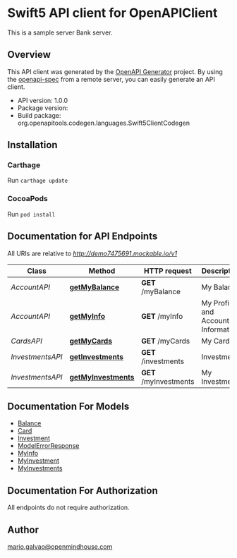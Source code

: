 # Swift5 API client for OpenAPIClient

This is a sample server Bank server.

## Overview
This API client was generated by the [OpenAPI Generator](https://openapi-generator.tech) project.  By using the [openapi-spec](https://github.com/OAI/OpenAPI-Specification) from a remote server, you can easily generate an API client.

- API version: 1.0.0
- Package version: 
- Build package: org.openapitools.codegen.languages.Swift5ClientCodegen

## Installation

### Carthage

Run `carthage update`

### CocoaPods

Run `pod install`

## Documentation for API Endpoints

All URIs are relative to *http://demo7475691.mockable.io/v1*

Class | Method | HTTP request | Description
------------ | ------------- | ------------- | -------------
*AccountAPI* | [**getMyBalance**](docs/AccountAPI.md#getmybalance) | **GET** /myBalance | My Balance
*AccountAPI* | [**getMyInfo**](docs/AccountAPI.md#getmyinfo) | **GET** /myInfo | My Profile and Account Information
*CardsAPI* | [**getMyCards**](docs/CardsAPI.md#getmycards) | **GET** /myCards | My Cards
*InvestmentsAPI* | [**getInvestments**](docs/InvestmentsAPI.md#getinvestments) | **GET** /investments | Investments
*InvestmentsAPI* | [**getMyInvestments**](docs/InvestmentsAPI.md#getmyinvestments) | **GET** /myInvestments | My Investments


## Documentation For Models

 - [Balance](docs/Balance.md)
 - [Card](docs/Card.md)
 - [Investment](docs/Investment.md)
 - [ModelErrorResponse](docs/ModelErrorResponse.md)
 - [MyInfo](docs/MyInfo.md)
 - [MyInvestment](docs/MyInvestment.md)
 - [MyInvestments](docs/MyInvestments.md)


## Documentation For Authorization

 All endpoints do not require authorization.


## Author

mario.galvao@openmindhouse.com

